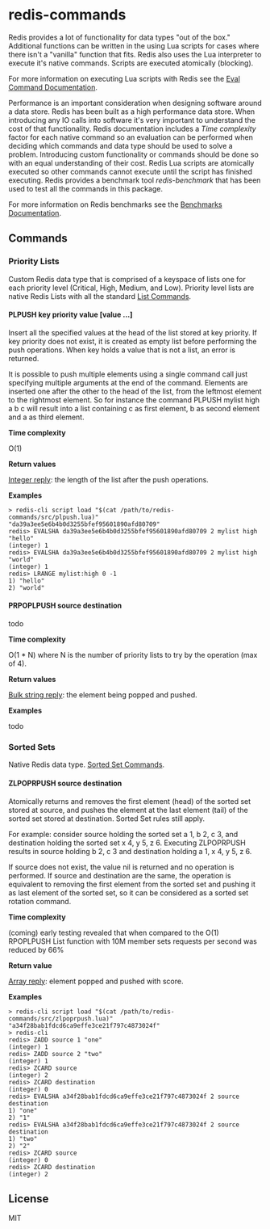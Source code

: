 # redis-commands

Redis provides a lot of functionality for data types "out of the box." Additional functions can be written in the using Lua scripts
for cases where there isn't a "vanilla" function that fits. Redis also uses the Lua interpreter to execute it's native commands. Scripts
are executed atomically (blocking).

For more information on executing Lua scripts with Redis see the [Eval Command Documentation](http://redis.io/commands/eval).

Performance is an important consideration when designing software around a data store. Redis has been built as a high performance data store. When
introducing any IO calls into software it's very important to understand the cost of that functionality. Redis documentation includes a *Time complexity* 
factor for each native command so an evaluation can be performed when deciding which commands and data type should be used to solve a problem. Introducing 
custom functionality or commands should be done so with an equal understanding of their cost. Redis Lua scripts are atomically executed so other commands
cannot execute until the script has finished executing. Redis provides a benchmark tool *redis-benchmark* that has been used to test all the commands in 
this package.

For more information on Redis benchmarks see the [Benchmarks Documentation](http://redis.io/topics/benchmarks).

## Commands

### Priority Lists

Custom Redis data type that is comprised of a keyspace of lists one for each priority level (Critical, High, Medium, and Low). Priority level lists 
are native Redis Lists with all the standard [List Commands](http://redis.io/commands#list).

#### PLPUSH key priority value [value ...]

Insert all the specified values at the head of the list stored at key priority. If key priority does not exist, it is created as empty list before performing the push 
operations. When key holds a value that is not a list, an error is returned.

It is possible to push multiple elements using a single command call just specifying multiple arguments at the end of the command. Elements are inserted 
one after the other to the head of the list, from the leftmost element to the rightmost element. So for instance the command PLPUSH mylist high a b c will result 
into a list containing c as first element, b as second element and a as third element.

**Time complexity**

O(1)

**Return values**

[Integer reply](http://redis.io/topics/protocol#integer-reply): the length of the list after the push operations.

**Examples**

```
> redis-cli script load "$(cat /path/to/redis-commands/src/plpush.lua)"
"da39a3ee5e6b4b0d3255bfef95601890afd80709"
redis> EVALSHA da39a3ee5e6b4b0d3255bfef95601890afd80709 2 mylist high "hello"
(integer) 1
redis> EVALSHA da39a3ee5e6b4b0d3255bfef95601890afd80709 2 mylist high "world"
(integer) 1
redis> LRANGE mylist:high 0 -1
1) "hello"
2) "world"
```

#### PRPOPLPUSH source destination

todo

**Time complexity**

O(1 * N) where N is the number of priority lists to try by the operation (max of 4).

**Return values**

[Bulk string reply](http://redis.io/topics/protocol#bulk-string-reply): the element being popped and pushed.

**Examples**

todo

### Sorted Sets

Native Redis data type. [Sorted Set Commands](http://redis.io/commands#sorted_set).

#### ZLPOPRPUSH source destination

Atomically returns and removes the first element (head) of the sorted set stored at source, and pushes the element at the last element (tail) of the sorted set stored 
at destination. Sorted Set rules still apply.

For example: consider source holding the sorted set a 1, b 2, c 3, and destination holding the sorted set x 4, y 5, z 6. Executing ZLPOPRPUSH results in source holding b 2, c 3 and destination 
holding a 1, x 4, y 5, z 6.

If source does not exist, the value nil is returned and no operation is performed. If source and destination are the same, the operation is equivalent to 
removing the first element from the sorted set and pushing it as last element of the sorted set, so it can be considered as a sorted set rotation command.

**Time complexity**

(coming) early testing revealed that when compared to the O(1) RPOPLPUSH List function with 10M member sets requests per second was reduced by 66%

**Return value**

[Array reply](http://redis.io/topics/protocol#array-reply): element popped and pushed with score.

**Examples**

```
> redis-cli script load "$(cat /path/to/redis-commands/src/zlpoprpush.lua)"
"a34f28bab1fdcd6ca9effe3ce21f797c4873024f"
> redis-cli
redis> ZADD source 1 "one"
(integer) 1
redis> ZADD source 2 "two"
(integer) 1
redis> ZCARD source
(integer) 2
redis> ZCARD destination
(integer) 0
redis> EVALSHA a34f28bab1fdcd6ca9effe3ce21f797c4873024f 2 source destination
1) "one"
2) "1"
redis> EVALSHA a34f28bab1fdcd6ca9effe3ce21f797c4873024f 2 source destination
1) "two"
2) "2"
redis> ZCARD source
(integer) 0
redis> ZCARD destination
(integer) 2
```

## License

MIT